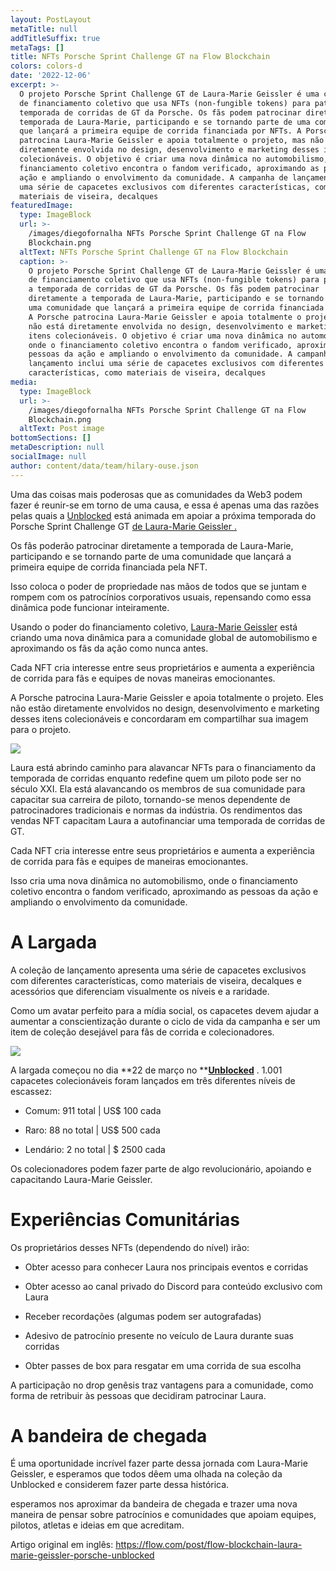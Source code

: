 ```yaml
---
layout: PostLayout
metaTitle: null
addTitleSuffix: true
metaTags: []
title: NFTs Porsche Sprint Challenge GT na Flow Blockchain
colors: colors-d
date: '2022-12-06'
excerpt: >-
  O projeto Porsche Sprint Challenge GT de Laura-Marie Geissler é uma campanha
  de financiamento coletivo que usa NFTs (non-fungible tokens) para patrocinar a
  temporada de corridas de GT da Porsche. Os fãs podem patrocinar diretamente a
  temporada de Laura-Marie, participando e se tornando parte de uma comunidade
  que lançará a primeira equipe de corrida financiada por NFTs. A Porsche
  patrocina Laura-Marie Geissler e apoia totalmente o projeto, mas não está
  diretamente envolvida no design, desenvolvimento e marketing desses itens
  colecionáveis. O objetivo é criar uma nova dinâmica no automobilismo, onde o
  financiamento coletivo encontra o fandom verificado, aproximando as pessoas da
  ação e ampliando o envolvimento da comunidade. A campanha de lançamento inclui
  uma série de capacetes exclusivos com diferentes características, como
  materiais de viseira, decalques
featuredImage:
  type: ImageBlock
  url: >-
    /images/diegofornalha NFTs Porsche Sprint Challenge GT na Flow
    Blockchain.png
  altText: NFTs Porsche Sprint Challenge GT na Flow Blockchain
  caption: >-
    O projeto Porsche Sprint Challenge GT de Laura-Marie Geissler é uma campanha
    de financiamento coletivo que usa NFTs (non-fungible tokens) para patrocinar
    a temporada de corridas de GT da Porsche. Os fãs podem patrocinar
    diretamente a temporada de Laura-Marie, participando e se tornando parte de
    uma comunidade que lançará a primeira equipe de corrida financiada por NFTs.
    A Porsche patrocina Laura-Marie Geissler e apoia totalmente o projeto, mas
    não está diretamente envolvida no design, desenvolvimento e marketing desses
    itens colecionáveis. O objetivo é criar uma nova dinâmica no automobilismo,
    onde o financiamento coletivo encontra o fandom verificado, aproximando as
    pessoas da ação e ampliando o envolvimento da comunidade. A campanha de
    lançamento inclui uma série de capacetes exclusivos com diferentes
    características, como materiais de viseira, decalques
media:
  type: ImageBlock
  url: >-
    /images/diegofornalha NFTs Porsche Sprint Challenge GT na Flow
    Blockchain.png
  altText: Post image
bottomSections: []
metaDescription: null
socialImage: null
author: content/data/team/hilary-ouse.json
---
```

Uma das coisas mais poderosas que as comunidades da Web3 podem fazer é reunir-se em torno de uma causa, e essa é apenas uma das razões pelas quais a [Unblocked](https://unblocked.exchange/) está animada em apoiar a próxima temporada do Porsche Sprint Challenge GT [de Laura-Marie Geissler .](http://www.lmg-racing.de/) 

Os fãs poderão patrocinar diretamente a temporada de Laura-Marie, participando e se tornando parte de uma comunidade que lançará a primeira equipe de corrida financiada pela NFT.

Isso coloca o poder de propriedade nas mãos de todos que se juntam e rompem com os patrocínios corporativos usuais, repensando como essa dinâmica pode funcionar inteiramente.

Usando o poder do financiamento coletivo, [Laura-Marie Geissler](https://www.instagram.com/lauramariegeissler/) está criando uma nova dinâmica para a comunidade global de automobilismo e aproximando os fãs da ação como nunca antes. 

Cada NFT cria interesse entre seus proprietários e aumenta a experiência de corrida para fãs e equipes de novas maneiras emocionantes.

A Porsche patrocina Laura-Marie Geissler e apoia totalmente o projeto. Eles não estão diretamente envolvidos no design, desenvolvimento e marketing desses itens colecionáveis e concordaram em compartilhar sua imagem para o projeto.

[![](https://assets-global.website-files.com/618c953e65cc2ba3f44d1a02/62f3a4d639ce35e667e2cb4b\_623961d508e8e933595258c7\_porsche.jpeg)](https://assets-global.website-files.com/618c953e65cc2ba3f44d1a02/62f3a4d639ce35e667e2cb4b\_623961d508e8e933595258c7\_porsche.jpeg)

Laura está abrindo caminho para alavancar NFTs para o financiamento da temporada de corridas enquanto redefine quem um piloto pode ser no século XXI. Ela está alavancando os membros de sua comunidade para capacitar sua carreira de piloto, tornando-se menos dependente de patrocinadores tradicionais e normas da indústria. Os rendimentos das vendas NFT capacitam Laura a autofinanciar uma temporada de corridas de GT.

Cada NFT cria interesse entre seus proprietários e aumenta a experiência de corrida para fãs e equipes de maneiras emocionantes.

Isso cria uma nova dinâmica no automobilismo, onde o financiamento coletivo encontra o fandom verificado, aproximando as pessoas da ação e ampliando o envolvimento da comunidade.

# [](https://www.web3dev.com.br/diegofornalha/nfts-porsche-sprint-challenge-gt-na-flow-blockchain-d7l?preview=361019cc6b70009f4da990082ad0c4f708331bf3d554bd4d17faee141e7a665e731e16ed03318efe75cba4d86ad40656ec67925d4933e3e13fb802ea#a-largada)**A Largada**

A coleção de lançamento apresenta uma série de capacetes exclusivos com diferentes características, como materiais de viseira, decalques e acessórios que diferenciam visualmente os níveis e a raridade. 

Como um avatar perfeito para a mídia social, os capacetes devem ajudar a aumentar a conscientização durante o ciclo de vida da campanha e ser um item de coleção desejável para fãs de corrida e colecionadores.

[![](https://assets-global.website-files.com/618c953e65cc2ba3f44d1a02/62f3a4d539ce354108e2cb3f\_62396217155a4b545e98da8a_NFTco_PorscheLMG_Banner.png)](https://assets-global.website-files.com/618c953e65cc2ba3f44d1a02/62f3a4d539ce354108e2cb3f\_62396217155a4b545e98da8a_NFTco_PorscheLMG_Banner.png)

A largada começou no dia **22 de março no **[**Unblocked**](https://unblocked.exchange/) . 1.001 capacetes colecionáveis foram lançados em três diferentes níveis de escassez:

*   Comum: 911 total | US$ 100 cada

*   Raro: 88 no total | US$ 500 cada

*   Lendário: 2 no total | $ 2500 cada

Os colecionadores podem fazer parte de algo revolucionário, apoiando e capacitando Laura-Marie Geissler.

# [](https://www.web3dev.com.br/diegofornalha/nfts-porsche-sprint-challenge-gt-na-flow-blockchain-d7l?preview=361019cc6b70009f4da990082ad0c4f708331bf3d554bd4d17faee141e7a665e731e16ed03318efe75cba4d86ad40656ec67925d4933e3e13fb802ea#experi%C3%AAncias-comunit%C3%A1rias)**Experiências Comunitárias**

Os proprietários desses NFTs (dependendo do nível) irão:

*   Obter acesso para conhecer Laura nos principais eventos e corridas

*   Obter acesso ao canal privado do Discord para conteúdo exclusivo com Laura

*   Receber recordações (algumas podem ser autografadas)

*   Adesivo de patrocínio presente no veículo de Laura durante suas corridas

*   Obter passes de box para resgatar em uma corrida de sua escolha

A participação no drop genêsis traz vantagens para a comunidade, como forma de retribuir às pessoas que decidiram patrocinar Laura.

# [](https://www.web3dev.com.br/diegofornalha/nfts-porsche-sprint-challenge-gt-na-flow-blockchain-d7l?preview=361019cc6b70009f4da990082ad0c4f708331bf3d554bd4d17faee141e7a665e731e16ed03318efe75cba4d86ad40656ec67925d4933e3e13fb802ea#a-bandeira-de-chegada)**A bandeira de chegada**

É uma oportunidade incrível fazer parte dessa jornada com Laura-Marie Geissler, e esperamos que todos dêem uma olhada na coleção da Unblocked e considerem fazer parte dessa histórica.

esperamos nos aproximar da bandeira de chegada e trazer uma nova maneira de pensar sobre patrocínios e comunidades que apoiam equipes, pilotos, atletas e ideias em que acreditam.

Artigo original em inglês: <https://flow.com/post/flow-blockchain-laura-marie-geissler-porsche-unblocked>

